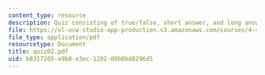 ```yaml
---
content_type: resource
description: Quiz consisting of true/false, short answer, and long answer sections.
file: https://ol-ocw-studio-app-production.s3.amazonaws.com/courses/4-461-building-technology-i-materials-and-construction-fall-2004/b8317205a9b8e3ec128208b8bd8296d5_quiz02.pdf
file_type: application/pdf
resourcetype: Document
title: quiz02.pdf
uid: b8317205-a9b8-e3ec-1282-08b8bd8296d5
---
```

